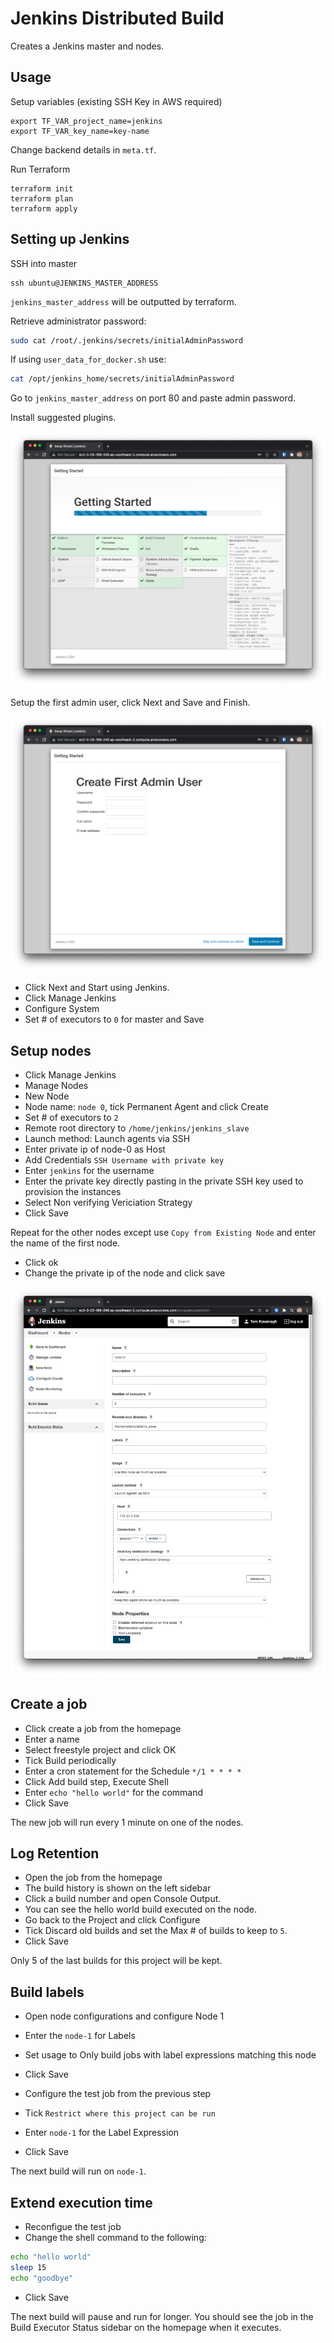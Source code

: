 # Jenkins Distributed Build

Creates a Jenkins master and nodes.

## Usage

Setup variables (existing SSH Key in AWS required)
```
export TF_VAR_project_name=jenkins
export TF_VAR_key_name=key-name
```
Change backend details in `meta.tf`.

Run Terraform
```
terraform init
terraform plan
terraform apply
```

## Setting up Jenkins

SSH into master
```
ssh ubuntu@JENKINS_MASTER_ADDRESS
```
`jenkins_master_address` will be outputted by terraform.

Retrieve administrator password:
```bash
sudo cat /root/.jenkins/secrets/initialAdminPassword
```

If using `user_data_for_docker.sh` use:
```bash
cat /opt/jenkins_home/secrets/initialAdminPassword
```

Go to `jenkins_master_address` on port 80 and paste admin password.

Install suggested plugins.

![Installing plugins](docs/images/installing-plugins.png)

Setup the first admin user, click Next and Save and Finish.

![Setup admin user](docs/images/setup-admin-user.png)

- Click Next and Start using Jenkins.
- Click Manage Jenkins
- Configure System
- Set # of executors to `0` for master and Save

## Setup nodes

- Click Manage Jenkins
- Manage Nodes
- New Node
- Node name: `node 0`, tick Permanent Agent and click Create
- Set # of executors to `2`
- Remote root directory to `/home/jenkins/jenkins_slave`
- Launch method: Launch agents via SSH
- Enter private ip of node-0 as Host
- Add Credentials `SSH Username with private key`
- Enter `jenkins` for the username
- Enter the private key directly pasting in the private SSH key used to provision the instances
- Select Non verifying Vericiation Strategy
- Click Save

Repeat for the other nodes except use `Copy from Existing Node` and enter the name of the first node.
- Click ok
- Change the private ip of the node and click save

![Setup node](docs/images/setup-node.png)

## Create a job

- Click create a job from the homepage
- Enter a name
- Select freestyle project and click OK
- Tick Build periodically
- Enter a cron statement for the Schedule `*/1 * * * *`
- Click Add build step, Execute Shell
- Enter `echo "hello world"` for the command
- Click Save

The new job will run every 1 minute on one of the nodes.

## Log Retention

- Open the job from the homepage
- The build history is shown on the left sidebar
- Click a build number and open Console Output.
- You can see the hello world build executed on the node.
- Go back to the Project and click Configure
- Tick Discard old builds and set the Max # of builds to keep to `5`.
- Click Save

Only 5 of the last builds for this project will be kept.

## Build labels

- Open node configurations and configure Node 1
- Enter the `node-1` for Labels
- Set usage to Only build jobs with label expressions matching this node
- Click Save

- Configure the test job from the previous step
- Tick `Restrict where this project can be run`
- Enter `node-1` for the Label Expression
- Click Save

The next build will run on `node-1`.

## Extend execution time

- Reconfigue the test job
- Change the shell command to the following:
```bash
echo "hello world"
sleep 15
echo "goodbye"
```
- Click Save

The next build will pause and run for longer.
You should see the job in the Build Executor Status sidebar on the homepage when it executes.
